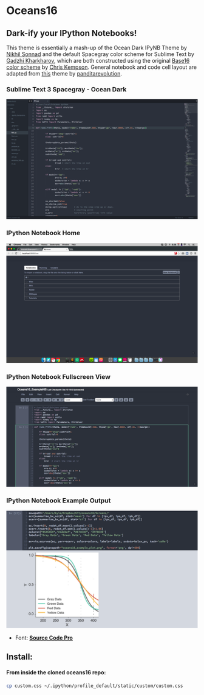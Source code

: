 Oceans16
==========

## Dark-ify your IPython Notebooks!

This theme is essentially a mash-up of the Ocean Dark IPyNB Theme by [Nikhil Sonnad](https://github.com/nsonnad/base16-ipython-notebook)
and the default Spacegray color scheme for Sublime Text by [Gadzhi Kharkharov](https://github.com/kkga/spacegray), which are both constructed using the original [Base16 color scheme](https://github.com/chriskempson/base16) by [Chris Kempson](https://github.com/chriskempson). General notebook and code cell layout are adapted from [this](https://github.com/panditarevolution/ipythonNotebook_customs/blob/master/monokai/custom.css) theme by [panditarevolution](https://github.com/panditarevolution). 

### Sublime Text 3 Spacegray - Ocean Dark 
![image](Screens/subl3_spacegray_ocean_dark.png)

### IPython Notebook Home
![image](Screens/Home.png)

### IPython Notebook Fullscreen View
![image](Screens/ipynb_oceans16_input.png)

### IPython Notebook Example Output
![image](Screens/ipynb_oceans16_output.png)

- Font: [__Source Code Pro__](https://github.com/adobe/Source-Code-Pro)

## Install:

#### From inside the cloned oceans16 repo:
```sh
cp custom.css ~/.ipython/profile_default/static/custom/custom.css
```